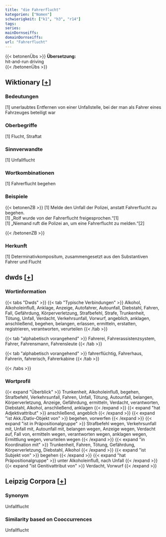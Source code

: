 ```yaml
---
title: "die Fahrerflucht"
kategorien: ["Nomen"]
schwierigkeit: ["k1", "h3", "r14"]
tags:
series:
mainDornseiffs:
domainDornseiffs:
url: "Fahrerflucht"
---
```


{{< betonenÜbs >}}
**Übersetzung:**  
hit-and-run driving  
{{< /betonenÜbs >}}

## Wiktionary [[+](https://de.wiktionary.org/wiki/Fahrerflucht)]

### Bedeutungen
[1] unerlaubtes Entfernen von einer Unfallstelle, bei der man als Fahrer eines Fahrzeuges beteiligt war  

### Oberbegriffe
[1] Flucht, Straftat  

### Sinnverwandte
[1] Unfallflucht  

### Wortkombinationen
[1] Fahrerflucht begehen  

### Beispiele
{{< betonenZB >}}
[1] Melde den Unfall der Polizei, anstatt Fahrerflucht zu begehen.  
[1] „Rolf wurde von der Fahrerflucht freigesprochen.“[1]  
[1] „Niemand ruft die Polizei an, um eine Fahrerflucht zu melden.“[2]  

{{< /betonenZB >}}
### Herkunft
[1] Determinativkompositum, zusammengesetzt aus den Substantiven Fahrer und Flucht  



## dwds [[+](https://www.dwds.de/wb/Fahrerflucht)]

### Wortinformation
{{< tabs "Dwds" >}}
{{< tab "Typische Verbindungen" >}}
Alkohol, Alkoholeinfluß, Anklage, Anzeige, Autofahrer, Autounfall, Diebstahl, Fahren, Fall, Gefährdung, Körperverletzung, Strafbefehl, Strafe, Trunkenheit, Tötung, Unfall, Verdacht, Verkehrsunfall, Vorwurf, angeblich, anklagen, anschließend, begehen, belangen, erlassen, ermitteln, erstatten, registrieren, verantworten, verurteilen
{{< /tab >}}

{{< tab "alphabetisch vorangehend" >}}
Fahrerei, Fahrerassistenzsystem, Fahrer, Fahrensmann, Fahrensleute
{{< /tab >}}

{{< tab "alphabetisch vorangehend" >}}
fahrerflüchtig, Fahrerhaus, Fahrerin, fahrerisch, Fahrerkabine
{{< /tab >}}

{{< /tabs >}}

### Wortprofil
{{< expand "Überblick" >}} Trunkenheit, Alkoholeinfluß, begehen, Strafbefehl, Verkehrsunfall, Fahren, Unfall, Tötung, Autounfall, belangen, Körperverletzung, Anzeige, Gefährdung, ermitteln, Verdacht, verantworten, Diebstahl, Alkohol, anschließend, anklagen {{< /expand >}}
{{< expand "hat Adjektivattribut" >}} anschließend, angeblich {{< /expand >}}
{{< expand "ist Akk./Dativ-Objekt von" >}} begehen, vorwerfen {{< /expand >}}
{{< expand "ist in Präpositionalgruppe" >}} Strafbefehl wegen, Verkehrsunfall mit, Unfall mit, Autounfall mit, belangen wegen, Anzeige wegen, Verdacht auf, Fall von, ermitteln wegen, verantworten wegen, anklagen wegen, Ermittlung wegen, verurteilen wegen {{< /expand >}}
{{< expand "in Koordination mit" >}} Trunkenheit, Fahren, Tötung, Gefährdung, Körperverletzung, Diebstahl, Alkohol {{< /expand >}}
{{< expand "ist Subjekt von" >}} begehen {{< /expand >}}
{{< expand "hat Präpositionalgruppe" >}} unter Alkoholeinfluß, nach Unfall {{< /expand >}}
{{< expand "ist Genitivattribut von" >}} Verdacht, Vorwurf {{< /expand >}}

## Leipzig Corpora [[+](https://corpora.uni-leipzig.de/en/res?word=Fahrerflucht&corpusId=deu_newscrawl-public_2018)]


### Synonym
Unfallflucht


### Similarity based on Cooccurrences
Unfallflucht

